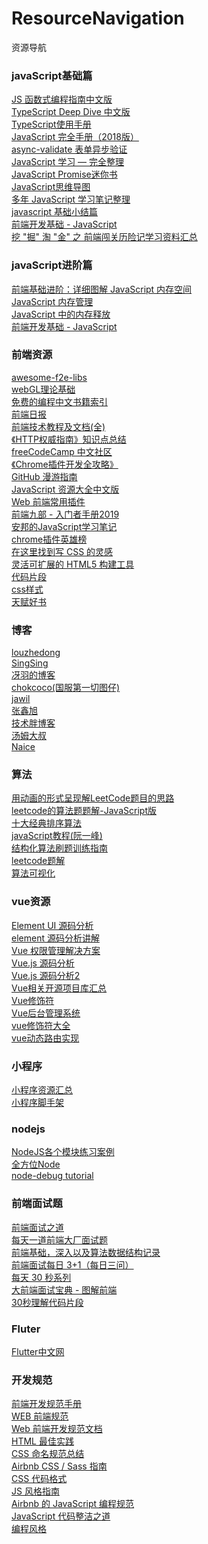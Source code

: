 # ResourceNavigation
资源导航
### javaScript基础篇
[JS 函数式编程指南中文版](https://github.com/llh911001/mostly-adequate-guide-chinese)<br/>
[TypeScript Deep Dive 中文版](https://github.com/jkchao/typescript-book-chinese)<br/>
[TypeScript使用手册](https://github.com/zhongsp/TypeScript)<br/>
[JavaScript 完全手册（2018版）](https://juejin.im/entry/5c0f1790e51d45780317b7ad#comment)<br/>
[async-validate 表单异步验证](https://github.com/tmpfs/async-validate)<br/>
[JavaScript 学习 — 完全整理](https://github.com/csxiaoyaojianxian/JavaScriptStudy)<br/>
[JavaScript Promise迷你书](http://liubin.org/promises-book/)<br/>
[JavaScript思维导图](https://github.com/jaywcjlove/handbook/tree/master/Javascript)<br/>
[多年 JavaScript 学习笔记整理](https://juejin.im/entry/5812ec99570c3500605b366f/)<br/>
[javascript 基础小结篇](https://gold.xitu.io/entry/57e7673da22b9d0061506d14/)<br/>
[前端开发基础 - JavaScript](https://juejin.im/entry/56c69793efa63100544477af/)<br/>
[挖 "掘" 淘 "金" 之 前端闯关历险记学习资料汇总](https://github.com/jawil/blog/issues/4)


### javaScript进阶篇
[前端基础进阶：详细图解 JavaScript 内存空间](https://juejin.im/entry/589c29a9b123db16a3c18adf/)<br/>
[JavaScript 内存管理](https://juejin.im/entry/58b3914b2f301e006c10f6fb/)<br/>
[JavaScript 中的内存释放](https://juejin.im/entry/5876018e128fe1006b4bda78/)<br/>
[前端开发基础 - JavaScript](https://juejin.im/entry/56c69793efa63100544477af/)<br/>

### 前端资源
[awesome-f2e-libs](https://github.com/sorrycc/awesome-f2e-libs)<br/>
[webGL理论基础](https://webglfundamentals.org/webgl/lessons/zh_cn/)<br/>
[免费的编程中文书籍索引](https://github.com/justjavac/free-programming-books-zh_CN)<br/>
[前端日报](https://github.com/wubaiqing/zaobao)<br/>
[前端技术教程及文档(全)](https://github.com/cucygh/fe-material)<br/>
[《HTTP权威指南》知识点总结](https://github.com/woai30231/http)<br/>
[freeCodeCamp 中文社区](https://www.freecodecamp.one/)<br/>
[《Chrome插件开发全攻略》](https://github.com/sxei/chrome-plugin-demo)<br/>
[GitHub 漫游指南](https://github.com/phodal/github)<br/>
[JavaScript 资源大全中文版](https://github.com/jawil/awesome-javascript-cn)<br/>
[Web 前端常用插件](https://github.com/iamjoel/front-end-plugins)<br/>
[前端九部 - 入门者手册2019](https://github.com/iamjoel/front-end-plugins)<br/>
[安邦的JavaScript学习笔记](https://github.com/anbang/javascript-notes)<br/>
[chrome插件英雄榜](https://github.com/zhaoolee/ChromeAppHeroes)<br/>
[在这里找到写 CSS 的灵感](https://github.com/chokcoco/CSS-Inspiration)<br/>
[灵活可扩展的 HTML5 构建工具](https://github.com/o2team/elf)<br/>
[代码片段](https://www.pianduan.fun/?language_id=4&page=1)<br/>
[css样式](https://qishaoxuan.github.io/css_tricks/hollowOut/#样式二)<br/>
[天赋好书](https://www.cntofu.com/)<br/>


### 博客
[louzhedong](https://github.com/louzhedong/blog)<br/>
[SingSing](https://singsing.io/blog/)<br/>
[冴羽的博客](https://github.com/mqyqingfeng/Blog)<br/>
[chokcoco(国服第一切图仔)](http://www.cnblogs.com/coco1s/category/833837.html)<br/>
[jawil](https://github.com/jawil/blog)<br/>
[张鑫旭](https://www.zhangxinxu.com/)<br/>
[技术胖博客](http://jspang.com/archives/)<br/>
[汤姆大叔](http://www.cnblogs.com/TomXu/archive/2011/12/15/2288411.html)<br/>
[Naice](https://blog.naice.me/article)<br/>

### 算法
[用动画的形式呈现解LeetCode题目的思路](https://github.com/MisterBooo/LeetCodeAnimation)<br/>
[leetcode的算法题题解-JavaScript版](https://github.com/laizimo/leetcode-answer)<br/>
[十大经典排序算法](https://github.com/hustcc/JS-Sorting-Algorithm)<br/>
[javaScript教程(阮一峰)](https://github.com/wangdoc/javascript-tutorial)<br/>
[结构化算法刷题训练指南](https://github.com/apachecn/Interview)<br/>
[leetcode题解](https://github.com/azl397985856/leetcode)<br/>
[算法可视化](https://visualgo.net/zh)<br/>

### vue资源
[Element UI 源码分析](https://github.com/idev365-team/idev365_learn_element_ui_source_code)<br/>
[element 源码分析讲解](https://github.com/athena0304/element-analysis)<br/>
[Vue 权限管理解决方案](https://github.com/OneWayTech/Vue-Auth-Solution)<br/>
[Vue.js 源码分析](https://github.com/ustbhuangyi/vue-analysis)<br/>
[Vue.js 源码分析2](https://github.com/answershuto/learnVue)<br/>
[Vue相关开源项目库汇总](https://github.com/opendigg/awesome-github-vue)<br/>
[Vue修饰符](https://segmentfault.com/a/1190000016786254)<br/>
[Vue后台管理系统](https://github.com/PanJiaChen/vue-element-admin)<br/>
[vue修饰符大全](https://segmentfault.com/a/1190000016786254)<br/>
[vue动态路由实现](https://segmentfault.com/a/1190000015419713)<br/>


### 小程序
[小程序资源汇总](https://github.com/justjavac/awesome-wechat-weapp)<br/>
[小程序脚手架](https://github.com/pandolajs/pandora-boilerplate-wechat)<br/>

### nodejs
[NodeJS各个模块练习案例](https://github.com/ningxiao/NodeJS)<br/>
[全方位Node](https://www.bilibili.com/video/av38914382/?p=96)<br/>
[node-debug tutorial](https://github.com/i5ting/node-debug-tutorial)<br/>

### 前端面试题
[前端面试之道](https://yuchengkai.cn/docs/frontend/)<br/>
[每天一道前端大厂面试题](https://github.com/Advanced-Frontend/Daily-Interview-Question)<br/>
[前端基础，深入以及算法数据结构记录](https://github.com/louzhedong/blog)<br/>
[前端面试每日 3+1（每日三问）](https://github.com/haizlin/fe-interview)<br/>
[每天 30 秒系列](https://github.com/b3log/30-seconds-zh_CN)<br/>
[大前端面试宝典 - 图解前端](https://github.com/azl397985856/fe-interview)<br/>
[30秒理解代码片段](https://www.html.cn/30-seconds-of-code/#call)<br/>


### Fluter
[Flutter中文网](https://book.flutterchina.club/)<br/>

### 开发规范
[前端开发规范手册](https://juejin.im/entry/5602f35a60b2b52ca75013cb/)<br/>
[WEB 前端规范](https://juejin.im/entry/5853a4cd1b69e6006c8649f1/)<br/>
[Web 前端开发规范文档](https://juejin.im/entry/578dbf2c79bc44005ff4e477/)<br/>
[HTML 最佳实践](https://juejin.im/entry/565a889260b21eabe0fefa98/)<br/>
[CSS 命名规范总结](https://juejin.im/entry/57c80c31c4c97100541ebb31/)<br/>
[Airbnb CSS / Sass 指南](https://juejin.im/entry/5707c60bd342d300542c60a4/)<br/>
[CSS 代码格式](http://www.phpxs.com/j/cssguifan/1001046/)<br/>
[JS 风格指南](https://juejin.im/post/587979148d6d810058bb3b32)<br/>
[Airbnb 的 JavaScript 编程规范](https://juejin.im/entry/55a49c85e4b05001a7775df9/)<br/>
[JavaScript 代码整洁之道](https://juejin.im/entry/589d1f8286b599006b2bb861/)<br/>
[编程风格](https://juejin.im/entry/57c9256b67f3560057b00cbd/)<br/>